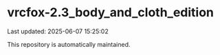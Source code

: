 # vrcfox-2.3_body_and_cloth_edition

Last updated: 2025-06-07 15:25:02

This repository is automatically maintained.
